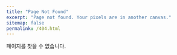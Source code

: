 ```yaml
---
title: "Page Not Found"
excerpt: "Page not found. Your pixels are in another canvas."
sitemap: false
permalink: /404.html
---
```


페이지를 찾을 수 없습니다.




<script type="text/javascript">
  var GOOG_FIXURL_LANG = 'en';
  var GOOG_FIXURL_SITE = '{{ site.url }}'
</script>
<script type="text/javascript"
  src="//linkhelp.clients.google.com/tbproxy/lh/wm/fixurl.js">
</script>
